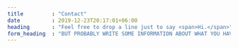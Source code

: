 ```yaml
---
title         : "Contact"
date          : 2019-12-23T20:17:01+06:00
heading       : "Feel free to drop a line just to say <span>Hi.</span>"
form_heading  : "BUT PROBABLY WRITE SOME INFORMATION ABOUT WHAT YOU HAVE IN MIND"
---
```


